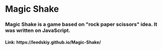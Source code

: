 # Magic Shake

<h3>
  Magic Shake is a game based on "rock paper scissors" idea. It was written on JavaScript.
</h3>
<h4>
    Link: https://leedskiy.github.io/Magic-Shake/
</h4>